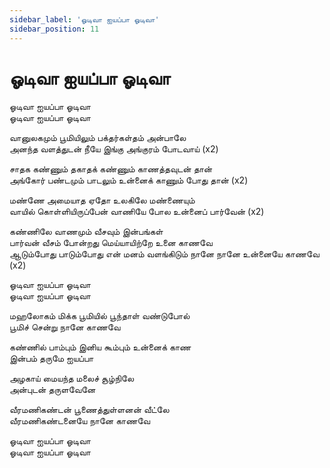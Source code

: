 ```yaml
---
sidebar_label: 'ஓடிவா ஐயப்பா ஓடிவா'
sidebar_position: 11
---
```


# **ஓடிவா ஐயப்பா ஓடிவா**

ஓடிவா ஐயப்பா ஓடிவா  
ஓடிவா ஐயப்பா ஓடிவா

வானுலகமும் பூமியிலும் பக்தர்கள்தம் அன்பாலே  
அனந்த வளத்துடன் நீயே இங்கு அங்குரம் போடவாய் (x2)

சாதக கண்ணும் தகாதக் கண்ணும் காணத்தவுடன் தான்  
அங்கோர் பண்டமும் பாடலும் உன்னைக் காணும் போது தான் (x2)

மண்ணே அமையாத ஏதோ உலகிலே மண்ணையும்  
வாயில் கொள்ளியிருப்பேன் வாணியே போல உன்னைப் பார்வேன் (x2)

கண்ணிலே வாணமும் வீசவும் இன்பங்கள்  
பார்வன் வீசம் போன்றது மெய்யாயிற்றே உனை காணவே  
ஆடும்போது பாடும்போது என் மனம் வளங்கிடும்
நானே நானே உன்னையே காணவே (x2)

ஓடிவா ஐயப்பா ஓடிவா  
ஓடிவா ஐயப்பா ஓடிவா

மஹலோகம் மிக்க பூமியில் பூந்தாள் வண்டுபோல்  
பூமிச் சென்று நானே காணவே  

கண்ணில் பாம்பும் இனிய கூம்பும் உன்னைக் காண  
இன்பம் தருமே ஐயப்பா

அழகாய் மையந்த மலைச் சூழ்நிலே  
அன்புடன் தருளவேனே  

வீரமணிகண்டன் பூணைத்துள்ளனன் வீட்லே  
வீரமணிகண்டனையே நானே காணவே  

ஓடிவா ஐயப்பா ஓடிவா  
ஓடிவா ஐயப்பா ஓடிவா
